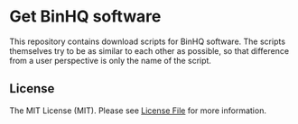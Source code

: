 # Get BinHQ software

This repository contains download scripts for BinHQ software.
The scripts themselves try to be as similar to each other as possible,
so that difference from a user perspective is only the name of the script.


## License

The MIT License (MIT). Please see [License File](LICENSE) for more information.
